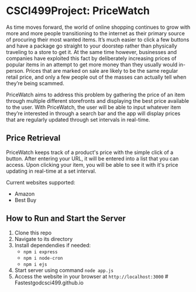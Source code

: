 # CSCI499Project: PriceWatch

As time moves forward, the world of online shopping continues to grow with more and more people transitioning to the internet as their primary source of procuring their most wanted items. It’s much easier to click a few buttons and have a package go straight to your doorstep rather than physically traveling to a store to get it. At the same time however, businesses and companies have exploited this fact by deliberately increasing prices of popular items in an attempt to get more money than they usually would in-person. Prices that are marked on sale are likely to be the same regular retail price, and only a few people out of the masses can actually tell when they’re being scammed. 

PriceWatch aims to address this problem by gathering the price of an item through multiple different storefronts and displaying the best price available to the user. With PriceWatch, the user will be able to input whatever item they’re interested in through a search bar and the app will display prices that are regularly updated through set intervals in real-time. 

## Price Retrieval 

PriceWatch keeps track of a product's price with the simple click of a button. After entering your URL, it will be entered into a list that you can access. Upon clicking your item, you will be able to see it with it's price updating in real-time at a set interval. 

Current websites supported:

* Amazon
* Best Buy

## How to Run and Start the Server

1. Clone this repo
2. Navigate to its directory 
3. Install dependendies if needed:
   * `npm i express`
   * `npm i node-cron`
   * `npm i ejs`
4. Start server using command `node app.js`
5. Access the website in your browser at `http://localhost:3000`
#   F a s t e s t g o d c s c i 4 9 9 . g i t h u b . i o  
 